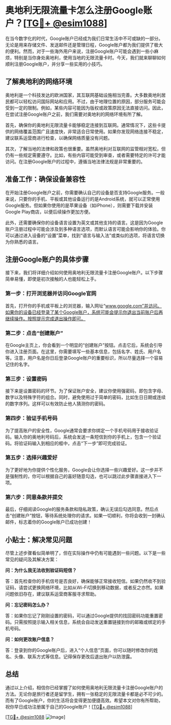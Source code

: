# 奥地利无限流量卡怎么注册Google账户？[[TG💪+ @esim1088](https://t.me/s/esim1088)]

在当今数字化的时代，Google账户已经成为我们日常生活中不可或缺的一部分。无论是用来存储文件、发送邮件还是管理日程，Google账户都为我们提供了极大的便利。然而，对于一些海外用户来说，注册Google账户可能会遇到一些小麻烦，特别是当你身处奥地利，使用当地的无限流量卡时。今天，我们就来聊聊如何顺利注册Google账户，并分享一些实用的小技巧。

## 了解奥地利的网络环境

奥地利是一个科技发达的欧洲国家，其互联网基础设施相当完善。大多数奥地利居民都可以轻松访问国际网站和应用。不过，由于地理位置的原因，部分服务可能会受到一定的限制。例如，某些内容可能因为版权或政策原因无法直接访问。因此，在尝试注册Google账户之前，我们需要对奥地利的网络环境有所了解。

首先，确保你的奥地利无限流量卡能够稳定连接到互联网。通常情况下，这些卡提供的网络覆盖范围广且速度快，非常适合日常使用。如果你发现网络连接不稳定，建议联系运营商进行检查，以确保网络质量没有问题。

其次，了解当地的法律和政策也很重要。虽然奥地利对互联网的监管相对宽松，但仍有一些规定需要遵守。比如，有些内容可能受到审查，或者需要特定的许可才能访问。在注册Google账户的过程中，遵循当地法律法规是非常重要的。

## 准备工作：确保设备兼容性

在开始注册Google账户之前，你需要确认自己的设备是否支持Google服务。一般来说，只要你的手机、平板或其他设备运行的是Android系统，就可以正常使用Google服务。但如果你使用的是苹果设备（如iPhone），则需要下载并安装Google Play商店，以便后续操作更加方便。

此外，还需要确保你的设备语言设置为英文或其他支持的语言。这是因为Google账户注册过程中可能会涉及到多种语言选项，而默认语言可能会影响你的体验。你可以通过进入设备的“设置”菜单，找到“语言与输入法”或类似的选项，将语言切换为你熟悉的语言。

## 注册Google账户的具体步骤

接下来，我们将详细介绍如何使用奥地利无限流量卡注册Google账户。以下步骤简单易懂，即使是初次接触的人也能轻松上手。

### 第一步：打开浏览器并访问Google官网

首先，打开你的手机或平板上的浏览器，输入网址“www.google.com”并访问。如果你的设备已经登录了某个Google账户，系统可能会提示你退出当前账户后再继续操作。按照提示完成退出操作即可。

### 第二步：点击“创建账户”

在Google主页上，你会看到一个明显的“创建账户”按钮。点击它后，系统会引导你进入注册页面。在这里，你需要填写一些基本信息，包括名字、姓氏、用户名等。注意，用户名是你日后登录Google账户的重要标识，所以尽量选择一个容易记住的名字。

### 第三步：设置密码

接下来是设置密码的环节。为了保证账户安全，建议你使用强密码，即包含字母、数字以及特殊字符的组合。同时，避免使用过于简单的密码，比如生日日期或连续的数字序列。这样可以有效防止他人猜测你的密码。

### 第四步：验证手机号码

为了提高账户的安全性，Google通常会要求你绑定一个手机号码用于接收验证码。输入你的奥地利号码后，系统会发送一条短信到你的手机上，包含一个验证码。将验证码输入到相应的框中，点击“下一步”即可完成验证。

### 第五步：选择兴趣爱好

为了更好地为你提供个性化服务，Google会让你选择一些兴趣爱好。这一步并不是强制性的，你可以根据自己的喜好随意勾选，也可以跳过此步骤直接进入下一项。

### 第六步：同意条款并提交

最后，仔细阅读Google的服务条款和隐私政策，确认无误后勾选同意。然后点击“创建账户”按钮，等待系统处理你的请求。如果一切顺利，你将会收到一封确认邮件，标志着你的Google账户已成功创建！

## 小贴士：解决常见问题

尽管上述步骤看似简单明了，但在实际操作中仍有可能遇到一些问题。以下是一些常见的疑问及其解决方案：

**问：为什么我无法收到验证码短信？**

答：首先检查你的手机信号是否良好，确保能够正常接收短信。如果仍然收不到验证码，请尝试更换网络环境，比如从Wi-Fi切换到移动数据，或者反之亦然。如果问题依旧存在，建议联系运营商客服寻求帮助。

**问：忘记密码怎么办？**

答：如果你忘记了刚刚设置的密码，可以通过Google提供的找回密码功能重置密码。只需按照提示输入相关信息，系统会自动发送重置链接到你的邮箱或绑定的手机号码。

**问：如何更改账户信息？**

答：登录到你的Google账户后，进入“个人信息”页面，你可以随时修改你的姓名、头像、联系方式等信息。记得保存更改后退出账户以防泄露。

## 总结

通过以上介绍，相信你已经掌握了如何使用奥地利无限流量卡注册Google账户的方法。无论你是旅行者还是留学生，拥有一张稳定的无限流量卡都是必不可少的。而有了Google账户，你的生活将会变得更加便捷高效。希望本文对你有所帮助，祝你早日成功注册属于自己的Google账户！[[TG💪+ @esim1088](https://t.me/s/esim1088)]

[[TG💪+ @esim1088](https://t.me/s/esim1088) ![Image](https://i.postimg.cc/4NQfJmqS/Snipaste-2025-05-13-00-14-12.png)]